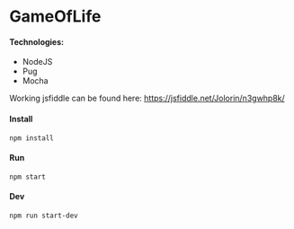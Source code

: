 # GameOfLife

#### Technologies:
* NodeJS
* Pug
* Mocha

Working jsfiddle can be found here: https://jsfiddle.net/Jolorin/n3gwhp8k/

#### Install
```
npm install
```

#### Run
```
npm start
```

#### Dev
```
npm run start-dev
```
